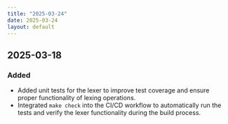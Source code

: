 ```yaml
---
title: "2025-03-24"
date: 2025-03-24
layout: default
---
```

## 2025-03-18

### Added
- Added unit tests for the lexer to improve test coverage and ensure proper functionality of lexing operations.
- Integrated `make check` into the CI/CD workflow to automatically run the tests and verify the lexer functionality during the build process.